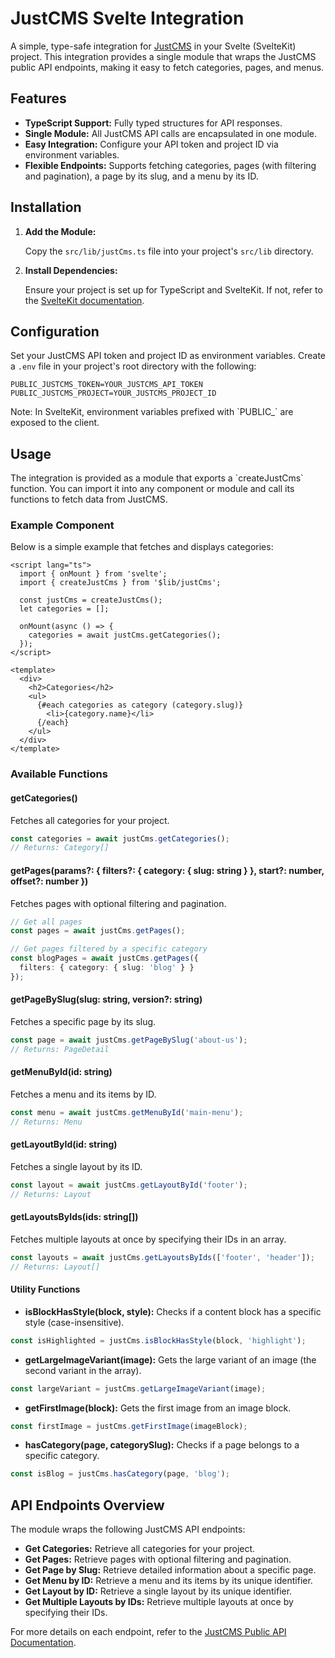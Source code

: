 # JustCMS Svelte Integration

A simple, type-safe integration for [JustCMS](https://justcms.co) in your Svelte (SvelteKit) project. This integration provides a single module that wraps the JustCMS public API endpoints, making it easy to fetch categories, pages, and menus.

## Features

- **TypeScript Support:** Fully typed structures for API responses.
- **Single Module:** All JustCMS API calls are encapsulated in one module.
- **Easy Integration:** Configure your API token and project ID via environment variables.
- **Flexible Endpoints:** Supports fetching categories, pages (with filtering and pagination), a page by its slug, and a menu by its ID.

## Installation

1. **Add the Module:**

   Copy the `src/lib/justCms.ts` file into your project's `src/lib` directory.

2. **Install Dependencies:**

   Ensure your project is set up for TypeScript and SvelteKit. If not, refer to the [SvelteKit documentation](https://kit.svelte.dev/docs).

## Configuration

Set your JustCMS API token and project ID as environment variables. Create a `.env` file in your project's root directory with the following:

```
PUBLIC_JUSTCMS_TOKEN=YOUR_JUSTCMS_API_TOKEN
PUBLIC_JUSTCMS_PROJECT=YOUR_JUSTCMS_PROJECT_ID
```

Note: In SvelteKit, environment variables prefixed with \`PUBLIC_\` are exposed to the client.

## Usage

The integration is provided as a module that exports a \`createJustCms\` function. You can import it into any component or module and call its functions to fetch data from JustCMS.

### Example Component

Below is a simple example that fetches and displays categories:

```svelte
<script lang="ts">
  import { onMount } from 'svelte';
  import { createJustCms } from '$lib/justCms';

  const justCms = createJustCms();
  let categories = [];

  onMount(async () => {
    categories = await justCms.getCategories();
  });
</script>

<template>
  <div>
    <h2>Categories</h2>
    <ul>
      {#each categories as category (category.slug)}
        <li>{category.name}</li>
      {/each}
    </ul>
  </div>
</template>
```

### Available Functions

#### getCategories()
Fetches all categories for your project.

```ts
const categories = await justCms.getCategories();
// Returns: Category[]
```

#### getPages(params?: { filters?: { category: { slug: string } }, start?: number, offset?: number })
Fetches pages with optional filtering and pagination.

```ts
// Get all pages
const pages = await justCms.getPages();

// Get pages filtered by a specific category
const blogPages = await justCms.getPages({
  filters: { category: { slug: 'blog' } }
});
```

#### getPageBySlug(slug: string, version?: string)
Fetches a specific page by its slug.

```ts
const page = await justCms.getPageBySlug('about-us');
// Returns: PageDetail
```

#### getMenuById(id: string)
Fetches a menu and its items by ID.

```ts
const menu = await justCms.getMenuById('main-menu');
// Returns: Menu
```

#### getLayoutById(id: string)
Fetches a single layout by its ID.

```ts
const layout = await justCms.getLayoutById('footer');
// Returns: Layout
```

#### getLayoutsByIds(ids: string[])
Fetches multiple layouts at once by specifying their IDs in an array.

```ts
const layouts = await justCms.getLayoutsByIds(['footer', 'header']);
// Returns: Layout[]
```

#### Utility Functions

- **isBlockHasStyle(block, style):** Checks if a content block has a specific style (case-insensitive).

```ts
const isHighlighted = justCms.isBlockHasStyle(block, 'highlight');
```

- **getLargeImageVariant(image):** Gets the large variant of an image (the second variant in the array).

```ts
const largeVariant = justCms.getLargeImageVariant(image);
```

- **getFirstImage(block):** Gets the first image from an image block.

```ts
const firstImage = justCms.getFirstImage(imageBlock);
```

- **hasCategory(page, categorySlug):** Checks if a page belongs to a specific category.

```ts
const isBlog = justCms.hasCategory(page, 'blog');
```

## API Endpoints Overview

The module wraps the following JustCMS API endpoints:

- **Get Categories:** Retrieve all categories for your project.
- **Get Pages:** Retrieve pages with optional filtering and pagination.
- **Get Page by Slug:** Retrieve detailed information about a specific page.
- **Get Menu by ID:** Retrieve a menu and its items by its unique identifier.
- **Get Layout by ID:** Retrieve a single layout by its unique identifier.
- **Get Multiple Layouts by IDs:** Retrieve multiple layouts at once by specifying their IDs.

For more details on each endpoint, refer to the [JustCMS Public API Documentation](https://justcms.co/api).
